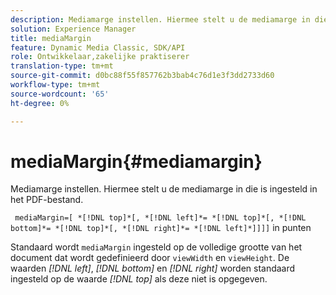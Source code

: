 ```yaml
---
description: Mediamarge instellen. Hiermee stelt u de mediamarge in die is ingesteld in het PDF-bestand.
solution: Experience Manager
title: mediaMargin
feature: Dynamic Media Classic, SDK/API
role: Ontwikkelaar,zakelijke praktiserer
translation-type: tm+mt
source-git-commit: d0bc88f55f857762b3bab4c76d1e3f3dd2733d60
workflow-type: tm+mt
source-wordcount: '65'
ht-degree: 0%

---
```



# mediaMargin{#mediamargin}

Mediamarge instellen. Hiermee stelt u de mediamarge in die is ingesteld in het PDF-bestand.

` mediaMargin=[ *[!DNL top]*[, *[!DNL left]*= *[!DNL top]*[, *[!DNL bottom]*= *[!DNL top]*[, *[!DNL right]*= *[!DNL left]*]]]]` in punten

Standaard wordt `mediaMargin` ingesteld op de volledige grootte van het document dat wordt gedefinieerd door `viewWidth` en `viewHeight`. De waarden *[!DNL left]*, *[!DNL bottom]* en *[!DNL right]* worden standaard ingesteld op de waarde *[!DNL top]* als deze niet is opgegeven.
